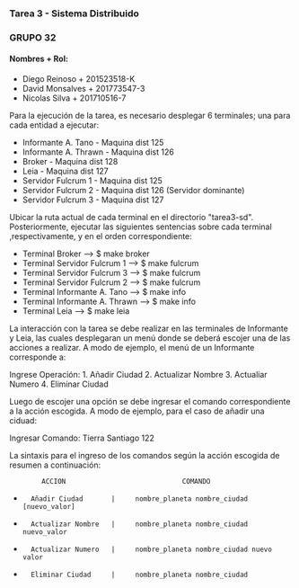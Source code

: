 ### Tarea 3 - Sistema Distribuido
### GRUPO 32
#### Nombres + Rol:
*  Diego Reinoso   + 201523518-K
*  David Monsalves + 201773547-3
*  Nicolas Silva   + 201710516-7
    
Para la ejecución de la tarea, es necesario desplegar 6 terminales; una para cada entidad a ejecutar:

*   Informante A. Tano      - Maquina dist 125
*   Informante A. Thrawn    - Maquina dist 126
*   Broker                  - Maquina dist 128
*   Leia                    - Maquina dist 127
*   Servidor Fulcrum 1      - Maquina dist 125
*   Servidor Fulcrum 2      - Maquina dist 126 (Servidor dominante)
*   Servidor Fulcrum 3      - Maquina dist 127

Ubicar la ruta actual de cada terminal en el directorio "tarea3-sd". Posteriormente, ejecutar las siguientes 
sentencias sobre cada terminal ,respectivamente, y en el orden correspondiente:

*   Terminal Broker                 -->    $ make broker
*   Terminal Servidor Fulcrum 1     -->    $ make fulcrum
*   Terminal Servidor Fulcrum 3     -->    $ make fulcrum
*   Terminal Servidor Fulcrum 2     -->    $ make fulcrum
*   Terminal Informante A. Tano     -->    $ make info
*   Terminal Informante A. Thrawn   -->    $ make info 
*   Terminal Leia                   -->    $ make leia

La interacción con la tarea se debe realizar en las terminales de Informante y Leia, las cuales desplegaran un menú donde
se deberá escojer una de las acciones a realizar. A modo de ejemplo, el menú de un Informante corresponde a:

Ingrese Operación: 
	1. Añadir Ciudad
	2. Actualizar Nombre
	3. Actualiar Numero
	4. Eliminar Ciudad

Luego de escojer una opción se debe ingresar el comando correspondiente a la acción escogida. A modo de ejemplo, para el caso
de añadir una ciduad: 

Ingresar Comando:
Tierra Santiago 122

La sintaxis para el ingreso de los comandos según la acción escogida de resumen a continuación:
    
            ACCION                             COMANDO

*       Añadir Ciudad       |     nombre_planeta nombre_ciudad [nuevo_valor]
*       Actualizar Nombre   |     nombre_planeta nombre_ciudad nuevo_valor
*       Actualizar Numero   |     nombre_planeta nombre_ciudad nuevo valor
*       Eliminar Ciudad     |     nombre_planeta nombre_ciudad












